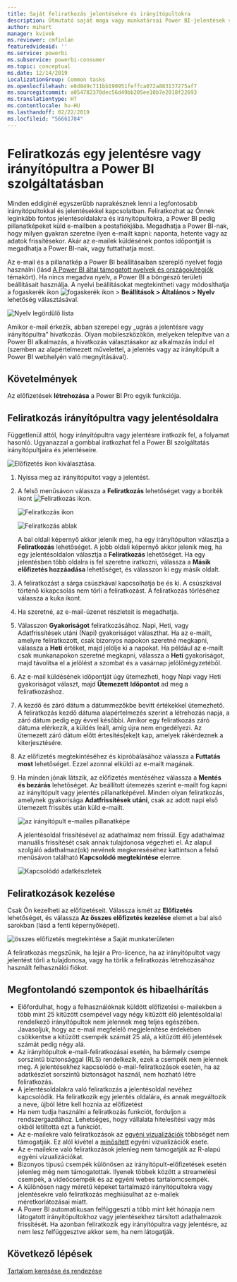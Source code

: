 ```yaml
---
title: Saját feliratkozás jelentésekre és irányítópultokra
description: Útmutató saját maga vagy munkatársai Power BI-jelentések vagy -irányítópultok e-mailben továbbított pillanatképére történő feliratkozásához.
author: mihart
manager: kvivek
ms.reviewer: cmfinlan
featuredvideoid: ''
ms.service: powerbi
ms.subservice: powerbi-consumer
ms.topic: conceptual
ms.date: 12/14/2019
LocalizationGroup: Common tasks
ms.openlocfilehash: e8d849c711bb190951feffca072a883137275af7
ms.sourcegitcommit: a054782370dec56d49bb205ee10b7e2018f22693
ms.translationtype: HT
ms.contentlocale: hu-HU
ms.lasthandoff: 02/22/2019
ms.locfileid: "56661784"
---
```

# <a name="subscribe-to-a-report-or-dashboard-in-power-bi-service"></a>Feliratkozás egy jelentésre vagy irányítópultra a Power BI szolgáltatásban 
Minden eddiginél egyszerűbb naprakésznek lenni a legfontosabb irányítópultokkal és jelentésekkel kapcsolatban. Feliratkozhat az Önnek leginkább fontos jelentésoldalakra és irányítópultokra, a Power BI pedig pillanatképeket küld e-mailben a postafiókjába. Megadhatja a Power BI-nak, hogy milyen gyakran szeretne ilyen e-mailt kapni: naponta, hetente vagy az adatok frissítésekor. Akár az e-mailek küldésének pontos időpontját is megadhatja a Power BI-nak, vagy futtathatja most.  

Az e-mail és a pillanatkép a Power BI beállításaiban szereplő nyelvet fogja használni (lásd [A Power BI által támogatott nyelvek és országok/régiók](../supported-languages-countries-regions.md) témakört). Ha nincs megadva nyelv, a Power BI a böngésző területi beállításait használja. A nyelvi beállításokat megtekintheti vagy módosíthatja a fogaskerék ikon ![fogaskerék ikon](./media/end-user-subscribe/power-bi-settings-icon.png) > **Beállítások > Általános > Nyelv** lehetőség választásával. 

![Nyelv legördülő lista](./media/end-user-subscribe/power-bi-language.png)

Amikor e-mail érkezik, abban szerepel egy „ugrás a jelentésre vagy irányítópultra” hivatkozás. Olyan mobileszközökön, melyeken telepítve van a Power BI alkalmazás, a hivatkozás választásakor az alkalmazás indul el (szemben az alapértelmezett művelettel, a jelentés vagy az irányítópult a Power BI webhelyén való megnyitásával).


## <a name="requirements"></a>Követelmények
Az előfizetések **létrehozása** a Power BI Pro egyik funkciója.   

## <a name="subscribe-to-a-dashboard-or-a-report-page"></a>Feliratkozás irányítópultra vagy jelentésoldalra
Függetlenül attól, hogy irányítópultra vagy jelentésre iratkozik fel, a folyamat hasonló. Ugyanazzal a gombbal iratkozhat fel a Power BI szolgáltatás irányítópultjaira és jelentéseire.
 
![Előfizetés ikon kiválasztása](./media/end-user-subscribe/power-bi-subscribe-orientation.png).

1. Nyissa meg az irányítópultot vagy a jelentést.
2. A felső menüsávon válassza a **Feliratkozás** lehetőséget vagy a boríték ikont ![Feliratkozás ikon](./media/end-user-subscribe/power-bi-icon-envelope.png).
   
   ![Feliratkozás ikon](./media/end-user-subscribe/power-bi-subscribe-icon.png)

   ![Feliratkozás ablak](./media/end-user-subscribe/power-bi-emails-new.png)
    
    A bal oldali képernyő akkor jelenik meg, ha egy irányítópulton választja a **Feliratkozás** lehetőséget. A jobb oldali képernyő akkor jelenik meg, ha egy jelentésoldalon választja a **Feliratkozás** lehetőséget. Ha egy jelentésben több oldalra is fel szeretne iratkozni, válassza a **Másik előfizetés hozzáadása** lehetőséget, és válasszon ki egy másik oldalt. 

4. A feliratkozást a sárga csúszkával kapcsolhatja be és ki.  A csúszkával történő kikapcsolás nem törli a feliratkozást. A feliratkozás törléséhez válassza a kuka ikont.

4. Ha szeretné, az e-mail-üzenet részleteit is megadhatja. 

5. Válasszon **Gyakoriságot** feliratkozásához.  Napi, Heti, vagy Adatfrissítések utáni (Napi) gyakoriságot választhat.  Ha az e-mailt, amelyre feliratkozott, csak bizonyos napokon szeretné megkapni, válassza a **Heti** értéket, majd jelölje ki a napokat.  Ha például az e-mailt csak munkanapokon szeretné megkapni, válassza a **Heti** gyakoriságot, majd távolítsa el a jelölést a szombat és a vasárnap jelölőnégyzetéből.   

6. Az e-mail küldésének időpontját úgy ütemezheti, hogy Napi vagy Heti gyakoriságot választ, majd **Ütemezett** **Időpontot** ad meg a feliratkozáshoz.   

7. A kezdő és záró dátum a dátummezőkbe bevitt értékekkel ütemezhető. A feliratkozás kezdő dátuma alapértelmezés szerint a létrehozás napja, a záró dátum pedig egy évvel későbbi. Amikor egy feliratkozás záró dátuma elérkezik, a küldés leáll, amíg újra nem engedélyezi.  Az ütemezett záró dátum előtt értesítés(eke)t kap, amelyek rákérdeznek a kiterjesztésére.     

8. Az előfizetés megtekintéséhez és kipróbálásához válassza a **Futtatás most** lehetőséget.  Ezzel azonnal elküldi az e-mailt magának. 

8. Ha minden jónak látszik, az előfizetés mentéséhez válassza a **Mentés és bezárás** lehetőséget. Az beállított ütemezés szerint e-mailt fog kapni az irányítópult vagy jelentés pillanatképével. Minden olyan feliratkozás, amelynek gyakorisága **Adatfrissítések utáni**, csak az adott napi első ütemezett frissítés után küld e-mailt.
   
   ![az irányítópult e-mailes pillanatképe](media/end-user-subscribe/power-bi-subscribe-email.png)
   
    A jelentésoldal frissítésével az adathalmaz nem frissül. Egy adathalmaz manuális frissítését csak annak tulajdonosa végezheti el. Az alapul szolgáló adathalmaz(ok) nevének megkereséséhez kattintson a felső menüsávon található **Kapcsolódó megtekintése** elemre.
   
    ![Kapcsolódó adatkészletek](./media/end-user-subscribe/power-bi-view-related-screen.png)


## <a name="manage-your-subscriptions"></a>Feliratkozások kezelése
Csak Ön kezelheti az előfizetéseit. Válassza ismét az **Előfizetés** lehetőséget, és válassza **Az összes előfizetés kezelése** elemet a bal alsó sarokban (lásd a fenti képernyőképet). 

![összes előfizetés megtekintése a Saját munkaterületen](./media/end-user-subscribe/power-bi-manage.png)

A feliratkozás megszűnik, ha lejár a Pro-licence, ha az irányítópultot vagy jelentést törli a tulajdonosa, vagy ha törlik a feliratkozás létrehozásához használt felhasználói fiókot.

## <a name="considerations-and-troubleshooting"></a>Megfontolandó szempontok és hibaelhárítás
* Előfordulhat, hogy a felhasználóknak küldött előfizetési e-mailekben a több mint 25 kitűzött csempével vagy négy kitűzött élő jelentésoldallal rendelkező irányítópultok nem jelennek meg teljes egészében. Javasoljuk, hogy az e-mail megfelelő megjelenítése érdekében csökkentse a kitűzött csempék számát 25 alá, a kitűzött élő jelentések számát pedig négy alá.  
* Az irányítópultok e-mail-feliratkozásai esetén, ha bármely csempe sorszintű biztonsággal (RLS) rendelkezik, ezek a csempék nem jelennek meg.  A jelentésekhez kapcsolódó e-mail-feliratkozások esetén, ha az adatkészlet sorszintű biztonságot használ, nem hozható létre feliratkozás.
* A jelentésoldalakra való feliratkozás a jelentésoldal nevéhez kapcsolódik. Ha feliratkozik egy jelentés oldalára, és annak megváltozik a neve, újból létre kell hoznia az előfizetést
* Ha nem tudja használni a feliratkozás funkciót, forduljon a rendszergazdához. Lehetséges, hogy vállalata hitelesítési vagy más okból letiltotta ezt a funkciót.  
* Az e-mailekre való feliratkozások az [egyéni vizualizációk](../power-bi-custom-visuals.md) többségét nem támogatják.  Ez alól kivétel a [minősített](../power-bi-custom-visuals-certified.md) egyéni vizualizációk esete.  
* Az e-mailekre való feliratkozások jelenleg nem támogatják az R-alapú egyéni vizualizációkat.  
* Bizonyos típusú csempék különösen az irányítópult-előfizetések esetén jelenleg még nem támogatottak.  Ilyenek többek között a streamelési csempék, a videócsempék és az egyéni webes tartalomcsempék.     
* A különösen nagy méretű képeket tartalmazó irányítópultokra vagy jelentésekre való feliratkozás meghiúsulhat az e-mailek méretkorlátozásai miatt.    
* A Power BI automatikusan felfüggeszti a több mint két hónapja nem látogatott irányítópultokhoz vagy jelentésekhez társított adathalmazok frissítését.  Ha azonban feliratkozik egy irányítópultra vagy jelentésre, az nem lesz felfüggesztve akkor sem, ha nem látogatják.    

## <a name="next-steps"></a>Következő lépések

[Tartalom keresése és rendezése](end-user-search-sort.md)
